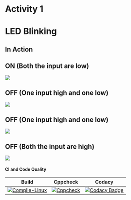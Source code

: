 # Activity 1

# LED Blinking 

## In Action

## ON (Both the input are low)
<img src="https://github.com/VisheshYadav288037/Activity_1/blob/main/simulation/Both%20input%20off.png" > <br/>
## OFF (One input high and one low)
<img src="https://github.com/VisheshYadav288037/Activity_1/blob/main/simulation/either%20input%20on.png" > <br/>
## OFF (One input high and one low)
<img src="https://github.com/VisheshYadav288037/Activity_1/blob/main/simulation/either%20input%20on%202.png" > <br/>
## OFF (Both the input are high)
<img src="https://github.com/VisheshYadav288037/Activity_1/blob/main/simulation/Both%20input%20on.png" > <br/>

#### CI and Code Quality

|Build|Cppcheck|Codacy|
|:--:|:--:|:--:|
|[![Compile-Linux](https://github.com/Bharathgopal/Emb-C/actions/workflows/Compile.yml/badge.svg)](https://github.com/Bharathgopal/Emb-C/actions/workflows/Compile.yml)|[![Cppcheck](https://github.com/Bharathgopal/Emb-C/actions/workflows/CodeQulaity.yml/badge.svg)](https://github.com/Bharathgopal/Emb-C/actions/workflows/CodeQulaity.yml)|[![Codacy Badge](https://app.codacy.com/project/badge/Grade/643b7ca2b2dc4daba1e700c216bb87d9)](https://www.codacy.com/gh/Bharathgopal/Emb-C/dashboard?utm_source=github.com&amp;utm_medium=referral&amp;utm_content=Bharathgopal/Emb-C&amp;utm_campaign=Badge_Grade)|
